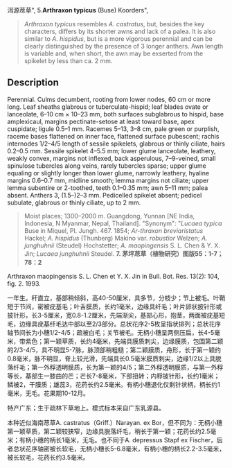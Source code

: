 洱源荩草",
5.**Arthraxon typicus** (Buse) Koorders",

> *Arthraxon typicus* resembles *A. castratus*, but, besides the key characters, differs by its shorter awns and lack of a palea. It is also similar to *A. hispidus*, but is a more vigorous perennial and can be clearly distinguished by the presence of 3 longer anthers. Awn length is variable and, when short, the awn may be exserted from the spikelet by less than ca. 2 mm.

## Description
Perennial. Culms decumbent, rooting from lower nodes, 60 cm or more long. Leaf sheaths glabrous or tuberculate-hispid; leaf blades ovate or lanceolate, 6–10 cm × 10–23 mm, both surfaces subglabrous to hispid, base amplexicaul, margins pectinate-setose at least toward base, apex cuspidate; ligule 0.5–1 mm. Racemes 5–13, 3–8 cm, pale green or purplish, raceme bases flattened on inner face, flattened surface pubescent; rachis internodes 1/2–4/5 length of sessile spikelets, glabrous or thinly ciliate, hairs 0.2–0.5 mm. Sessile spikelet 4–5.5 mm; lower glume lanceolate, leathery, weakly convex, margins not inflexed, back asperulous, 7–9-veined, small spinulose tubercles along veins, rarely tubercles sparse; upper glume equaling or slightly longer than lower glume, narrowly leathery, hyaline margins 0.6–0.7 mm, midline smooth; lemma margins not ciliate; upper lemma subentire or 2-toothed, teeth 0.1–0.35 mm; awn 5–11 mm; palea absent. Anthers 3, (1.5–)2–3 mm. Pedicelled spikelet absent; pedicel subulate, glabrous or thinly ciliate, up to 2 mm.

> Moist places; 1300–2000 m. Guangdong, Yunnan [NE India, Indonesia, N Myanmar, Nepal, Thailand].
  "Synonym": "*Lucaea typica* Buse in Miquel, Pl. Jungh. 467. 1854; *Ar-thraxon breviaristatus* Hackel; *A. hispidus* (Thunberg) Makino var. *robustior* Welzen; *A. junghuhnii* (Steudel) Hochstetter; *A. maopingensis* S. L. Chen &amp; Y. X. Jin; *Lucaea junghuhnii* Steudel.
**7. 茅坪荩草（植物研究）图版55：1-7；78：2**

Arthraxon maopingensis S. L. Chen et Y. X. Jin in Bull. Bot. Res. 13(2): 104, fig. 2. 1993.

一年生。秆直立，基部稍倾斜，高40-50厘米，具多节，分枝少；节上被毛。叶鞘短于节间，密被疣基毛；叶舌膜质，长约1毫米，边缘具纤毛；叶片卵状披针形或披针形，长3-5厘米，宽0.8-1.2厘米，先端渐尖，基部心形，抱茎，两面被疣基短毛，边缘具疣基纤毛达中部以至2/3部分。总状花序2-5枚呈指状排列；总状花序轴节间长为小穗1/2-4/5；疏被白毛；关节被毛。无柄小穗呈两侧压扁，长4-5毫米，带紫色；第一颖草质，长约4毫米，先端具膜质刺尖，边缘膜质，包围第二颖的2/3-4/5，具不明显5-7脉，脉顶部稍粗糙；第二颖膜质，舟形，长于第一颖约0.8毫米，脉不明显，脊上较光滑，先端具长0.5毫米膜质刺尖，边缘1/2以上具脱落纤毛；第一外稃透明膜质，长为第一颖的4/5；第二外稃透明膜质，与第一外稃等长，基部生一膝曲的芒；芒长7-8毫米，下部扭转；内稃披针形，长约1毫米；鳞被2，干膜质；雄蕊3，花药长约2.5毫米。有柄小穗退化仅剩针状柄，柄长约1毫米，无毛。花果期10-12月。

特产广东；生于疏林下草地上。模式标本采自广东乳源县。

本种近似海南荩草A. castratus（Griff.）Narayan. ex Bor，但不同为：无柄小穗第一颖草质，第二颖较狭窄，边缘具脱落纤毛，稍长于第一颖；花药长约2.5毫米；有柄小穗的柄长1毫米，无毛。也不同于A. depressus Stapf ex Fischer，后者总状花序轴密被长软毛，无柄小穗长5-6.8毫米，有柄小穗的柄长2.2-3.5毫米，被长软毛，花药长约3.5毫米。
